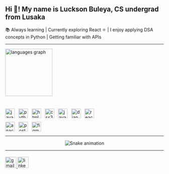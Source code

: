 <h2 align="left">Hi 👋! My name is Luckson Buleya, CS undergrad from Lusaka</h2>

<p align="left">📚 Always learning | Currently exploring React ⚛️ | I enjoy applying DSA concepts in Python | Getting familiar with APIs</p>

---

<!-- Top Languages + Tech Stack -->
<div style="display: flex; align-items: flex-start; gap: 40px; flex-wrap: wrap;">

  <!-- Top Languages Graph -->
  <img src="https://github-readme-stats.vercel.app/api/top-langs?username=LucksonBuleya&locale=en&hide_title=false&layout=compact&card_width=320&langs_count=5&theme=dracula&hide_border=false" height="150" alt="languages graph" />

  <!-- Tech Stack Icons -->
  <div style="display: flex; flex-wrap: wrap; gap: 12px; align-items: center; max-width: 320px;">
    <img src="https://cdn.jsdelivr.net/gh/devicons/devicon/icons/javascript/javascript-original.svg" height="30" alt="javascript logo" />
    <img src="https://cdn.jsdelivr.net/gh/devicons/devicon/icons/python/python-original.svg" height="30" alt="python logo" />
    <img src="https://cdn.jsdelivr.net/gh/devicons/devicon/icons/html5/html5-original.svg" height="30" alt="html5 logo" />
    <img src="https://cdn.jsdelivr.net/gh/devicons/devicon/icons/css3/css3-original.svg" height="30" alt="css3 logo" />
    <img src="https://cdn.jsdelivr.net/gh/devicons/devicon/icons/java/java-original.svg" height="30" alt="java logo" />
    <img src="https://cdn.jsdelivr.net/gh/devicons/devicon/icons/django/django-plain.svg" height="30" alt="django logo" />
    <img src="https://cdn.jsdelivr.net/gh/devicons/devicon/icons/react/react-original.svg" height="30" alt="react logo" />
    <img src="https://cdn.jsdelivr.net/gh/devicons/devicon/icons/anaconda/anaconda-original.svg" height="30" alt="anaconda logo" />
    <img src="https://cdn.jsdelivr.net/gh/devicons/devicon/icons/postgresql/postgresql-original.svg" height="30" alt="postgresql logo" />
    <img src="https://cdn.jsdelivr.net/gh/devicons/devicon/icons/figma/figma-original.svg" height="30" alt="figma logo" />
  </div>

</div>

---

<!-- Snake Animation -->
<div align="center">
  <img src="https://raw.githubusercontent.com/LucksonBuleya/LucksonBuleya/main/output/snake.svg" alt="Snake animation" />
</div>

---

<!-- Contact -->
<div align="left" style="margin-top: 20px;">
  <a href="mailto:lbuleya2005@gmail.com" target="_blank">
    <img src="https://img.shields.io/static/v1?message=Gmail&logo=gmail&label=&color=D14836&logoColor=white&style=for-the-badge" height="35" alt="gmail logo" />
  </a>
  <a href="https://www.linkedin.com/in/Luckson-Buleya" target="_blank">
    <img src="https://img.shields.io/static/v1?message=LinkedIn&logo=linkedin&label=&color=0077B5&logoColor=white&style=for-the-badge" height="35" alt="linkedin logo" />
  </a>
</div>
